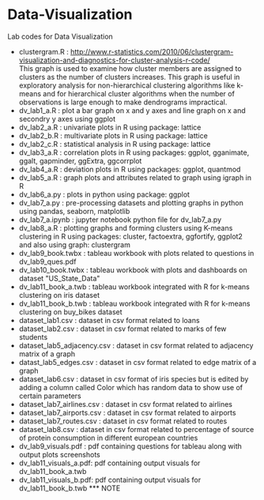 # Data-Visualization
Lab codes for Data Visualization
- clustergram.R : http://www.r-statistics.com/2010/06/clustergram-visualization-and-diagnostics-for-cluster-analysis-r-code/ <br/>
This graph is used to examine how cluster members are assigned to clusters as the number of clusters increases.
This graph is useful in exploratory analysis for non-hierarchical clustering algorithms like k-means and for hierarchical cluster algorithms when the number of observations is large enough to make dendrograms impractical.
- dv_lab1_a.R : plot a bar graph on x and y axes and line graph on x and secondry y axes using ggplot 
- dv_lab2_a.R : univariate plots in R using package: lattice
- dv_lab2_b.R : multivariate plots in R using package: lattice
- dv_lab2_c.R : statistical analysis in R using package: lattice
- dv_lab3_a.R : correlation plots in R using packages: ggplot, gganimate, ggalt, gapminder, ggExtra, ggcorrplot
- dv_lab4_a.R : deviation plots in R using packages: ggplot, quantmod
- dv_lab5_a.R : graph plots and attributes related to graph using igraph in R
- dv_lab6_a.py : plots in python using package: ggplot 
- dv_lab7_a.py : pre-processing datasets and plotting graphs in python using pandas, seaborn, matplotlib
- dv_lab7_a.ipynb : jupyter notebook python file for dv_lab7_a.py
- dv_lab8_a.R : plotting graphs and forming clusters using K-means clustering in R using packages: cluster, factoextra, ggfortify, ggplot2 and also using graph: clustergram  
- dv_lab9_book.twbx : tableau workbook with plots related to questions in dv_lab9_ques.pdf
- dv_lab10_book.twbx : tableau workbook with plots and dashboards on dataset "US_State_Data"
- dv_lab11_book_a.twb : tableau workbook integrated with R for k-means clustering on iris dataset
- dv_lab11_book_b.twb : tableau workbook integrated with R for k-means clustering on buy_bikes dataset
- dataset_lab1.csv : dataset in csv format related to loans
- dataset_lab2.csv : dataset in csv format related to marks of few students
- dataset_lab5_adjacency.csv : dataset in csv format related to adjacency matrix of a graph
- datast_lab5_edges.csv : dataset in csv format related to edge matrix of a graph
- dataset_lab6.csv : dataset in csv format of iris species but is edited by adding a column called Color which has random data to show use of certain parameters
- dataset_lab7_airlines.csv : dataset in csv format related to airlines
- dataset_lab7_airports.csv : dataset in csv format related to airports
- dataset_lab7_routes.csv : dataset in csv format related to routes
- dataset_lab8.csv : dataset in csv format related to percentage of source of protein consumption in different european countries
- dv_lab9_visuals.pdf : pdf containing questions for tableau along with output plots screenshots
- dv_lab11_visuals_a.pdf: pdf containing output visuals for dv_lab11_book_a.twb
- dv_lab11_visuals_b.pdf: pdf containing output visuals for dv_lab11_book_b.twb
*** NOTE
